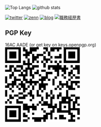 <p align="left"> 
  <img alt="Top Langs" height="150px" src="https://github-readme-stats.vercel.app/api/top-langs/?username=pandanoir&layout=compact&count_private=true&show_icons=true&theme=onedark" />
  <img alt="github stats" height="150px" src="https://github-readme-stats.vercel.app/api?username=pandanoir&count_private=true&show_icons=true&show_icons=true&theme=onedark" />
</p>

[![twitter](https://shields.io/badge/twitter-pandanoir-9cf?logo=twitter)](https://twitter.com/le_panda_noir)
[![zenn](https://shields.io/badge/zenn-pandanoir-blue?logo=zenn)](https://zenn.dev/pandanoir)
[![blog](https://shields.io/badge/blog-pandanoir-orange)](https://www.pandanoir.info)
[![職務経歴書](https://img.shields.io/badge/resume-%E8%81%B7%E5%8B%99%E7%B5%8C%E6%AD%B4%E6%9B%B8-blue)](https://resume.pandanoir.net)

## PGP Key
16AC AADE (or get key on keys.openpgp.org)
![](./pgp-key-qr.png)

